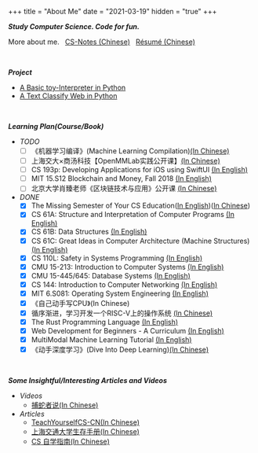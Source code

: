 +++
title = "About Me"
date = "2021-03-19"
hidden = "true"
+++

***Study Computer Science. Code for fun.***

More about me. &nbsp;
[CS-Notes (Chinese)](https://github.com/ZonePG/cs-notes) &nbsp;
[Résumé (Chinese)](/files/MyResume_cn.pdf)
<!-- [Blog (Chinese)]({{< ref "/posts" >}} "Blog (Chinese)") &nbsp; -->

<br/>

***Project***
- [A Basic toy-Interpreter in Python](https://github.com/ZonePG/impl-basic-toy)
- [A Text Classify Web in Python](https://github.com/ZonePG/TextClassify)

<br>

***Learning Plan(Course/Book)***
- *TODO*
  - [ ] 《机器学习编译》(Machine Learning Compilation)[(In Chinese)](https://mlc.ai/summer22-zh/)
  - [ ] 上海交大×商汤科技【OpenMMLab实践公开课】[(In Chinese)](https://open-mmlab.github.io/OpenMMLabCourse/lecture_sjtu.html)
  - [ ] CS 193p: Developing Applications for iOS using SwiftUI [(In English)](https://cs193p.sites.stanford.edu/)
  - [ ] MIT 15.S12 Blockchain and Money, Fall 2018 [(In English)](https://legacyopenlibrary.org/mit-15-s12-blockchain-and-money-fall-2018/)
  - [ ] 北京大学肖臻老师《区块链技术与应用》公开课 [(In Chinese)](http://zhenxiao.com/blockchain/)

- *DONE*
  - [x] The Missing Semester of Your CS Education([In English](https://missing.csail.mit.edu/))([In Chinese](https://missing-semester-cn.github.io/))
  - [x] CS 61A: Structure and Interpretation of Computer Programs [(In English)](https://github.com/ZonePG/CS61A)
  - [x] CS 61B: Data Structures [(In English)](https://github.com/ZonePG/CS61B)
  - [x] CS 61C: Great Ideas in Computer Architecture (Machine Structures) [(In English)](https://github.com/ZonePG/CS61C)
  - [x] CS 110L: Safety in Systems Programming [(In English)](https://github.com/ZonePG/CS110L)
  - [x] CMU 15-213: Introduction to Computer Systems [(In English)](https://www.cs.cmu.edu/~213/)
  - [x] CMU 15-445/645: Database Systems [(In English)](https://15445.courses.cs.cmu.edu/fall2019/schedule.html)
  - [x] CS 144: Introduction to Computer Networking [(In English)](https://cs144.github.io/)
  - [x] MIT 6.S081: Operating System Engineering [(In English)](https://github.com/ZonePG/MIT6.S081)
  - [x] 《自己动手写CPU》(In Chinese)
  - [x] 循序渐进，学习开发一个RISC-V上的操作系统 [(In Chinese)](https://www.bilibili.com/video/BV1Q5411w7z5?p=1&spm_id_from=333.788.b_6d756c74695f70616765.1)
  - [x] The Rust Programming Language [(In English)](https://doc.rust-lang.org/book/title-page.html)
  - [x] Web Development for Beginners - A Curriculum [(In English)](https://github.com/microsoft/Web-Dev-For-Beginners)
  - [x] MultiModal Machine Learning Tutorial [(In English)](https://cmu-multicomp-lab.github.io/mmml-tutorial/schedule/)
  - [x] 《动手深度学习》(Dive Into Deep Learning)[(In Chinese)](https://zh.d2l.ai/index.html)

<br/>

***Some Insightful/Interesting Articles and Videos***
- *Videos*
  - [捕蛇者说(In Chinese)](https://pythonhunter.org/)
- *Articles*
  - [TeachYourselfCS-CN(In Chinese)](https://github.com/keithnull/TeachYourselfCS-CN/blob/master/TeachYourselfCS-CN.md)
  - [上海交通大学生存手册(In Chinese)](https://survivesjtu.gitbook.io/survivesjtumanual/)
  - [CS 自学指南(In Chinese)](https://csdiy.wiki/)